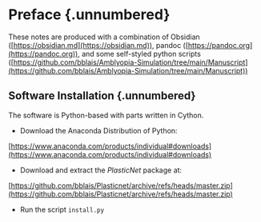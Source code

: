 # Preface {.unnumbered}

These notes are produced with a combination of Obsidian ([https://obsidian.md](https://obsidian.md)), pandoc ([https://pandoc.org](https://pandoc.org)), and some self-styled python scripts ([https://github.com/bblais/Amblyopia-Simulation/tree/main/Manuscript](https://github.com/bblais/Amblyopia-Simulation/tree/main/Manuscript))

## Software Installation {.unnumbered}

The software is Python-based with parts written in Cython.  

- Download the Anaconda Distribution of Python: 

[https://www.anaconda.com/products/individual#downloads](https://www.anaconda.com/products/individual#downloads)  

- Download and extract the *PlasticNet* package at: 

[https://github.com/bblais/Plasticnet/archive/refs/heads/master.zip](https://github.com/bblais/Plasticnet/archive/refs/heads/master.zip)

- Run the script `install.py`

